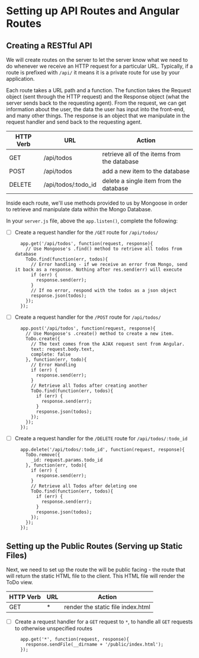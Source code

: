 # Setting up API Routes and Angular Routes

## Creating a RESTful API
We will create routes on the server to let the server know what we need to do whenever we receive an HTTP request for a particular URL. Typically, if a route is prefixed with `/api/` it means it is a private route for use by your application. 

Each route takes a URL path and a function. The function takes the Request object (sent through the HTTP request) and the Response object (what the server sends back to the requesting agent). From the request, we can get information about the user, the data the user has input into the front-end, and many other things. The response is an object that we manipulate in the request handler and send back to the requesting agent.

|HTTP Verb| URL | Action  |
|---|---|---|
| GET  | /api/todos   | retrieve all of the items from the database  |
| POST |  /api/todos |  add a new item to the database |
| DELETE | /api/todos/:todo_id   |  delete a single item from the database |

Inside each route, we'll use methods provided to us by Mongoose in order to retrieve and manipulate data within the Mongo Database.

In your `server.js` file, above the `app.listen()`, complete the following:

- [ ] Create a request handler for the `/GET` route for `/api/todos/`

        app.get('/api/todos', function(request, response){
          // Use Mongoose's .find() method to retrieve all todos from database
          ToDo.find(function(err, todos){
            // Error handling - if we receive an error from Mongo, send it back as a response. Nothing after res.send(err) will execute
            if (err) {
              response.send(err);
            }
            // If no error, respond with the todos as a json object
            response.json(todos);
          });
        });

- [ ] Create a request handler for the `/POST` route for `/api/todos/`

        app.post('/api/todos', function(request, response){
          // Use Mongoose's .create() method to create a new item. 
          ToDo.create({
            // The text comes from the AJAX request sent from Angular.
            text: request.body.text,
            complete: false
          }, function(err, todo){
            // Error Handling
            if (err) { 
              response.send(err); 
            }
            // Retrieve all Todos after creating another 
            ToDo.find(function(err, todos){
              if (err) {
                response.send(err);
              }
              response.json(todos);
            });
          });
        });

- [ ] Create a request handler for the `/DELETE` route for `/api/todos/:todo_id`

        app.delete('/api/todos/:todo_id', function(request, response){
          ToDo.remove({
            _id: request.params.todo_id
          }, function(err, todo){
            if (err) {
              response.send(err);
            }
            // Retrieve all Todos after deleting one
            ToDo.find(function(err, todos){
              if (err) {
                response.send(err);
              }
              response.json(todos);
            });
          });
        });

## Setting up the Public Routes (Serving up Static Files)

Next, we need to set up the route the will be public facing - the route that will return the static HTML file to the client. This HTML file will render the ToDo view.

|HTTP Verb| URL | Action  |
|---|---|---|
| GET  | * | render the static file index.html  |

- [ ] Create a request handler for a `GET` request to `*`, to handle all `GET` requests to otherwise unspecified routes

        app.get('*', function(request, response){
          response.sendFile(__dirname + '/public/index.html');
        });